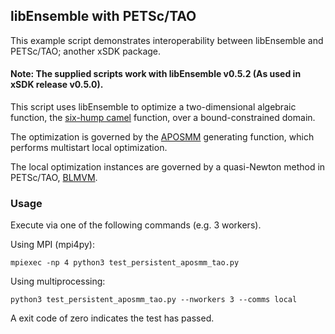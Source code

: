 ## libEnsemble with PETSc/TAO

This example script demonstrates interoperability between libEnsemble and
PETSc/TAO; another xSDK package.

#### Note: The supplied scripts work with libEnsemble v0.5.2 (As used in xSDK release v0.5.0).

This script uses libEnsemble to optimize a two-dimensional algebraic function, the [six-hump camel](https://www.sfu.ca/~ssurjano/camel6.html) function, over a bound-constrained domain.

The optimization is governed by the [APOSMM](https://www.mcs.anl.gov/~jlarson/APOSMM/) generating function, which performs multistart local optimization.

The local optimization instances are governed by a quasi-Newton method in
PETSc/TAO, [BLMVM](https://www.mcs.anl.gov/petsc/petsc-current/docs/manualpages/Tao/TAOBLMVM.html).

### Usage

Execute via one of the following commands (e.g. 3 workers).

Using MPI (mpi4py):

    mpiexec -np 4 python3 test_persistent_aposmm_tao.py

Using multiprocessing:

    python3 test_persistent_aposmm_tao.py --nworkers 3 --comms local

A exit code of zero indicates the test has passed.